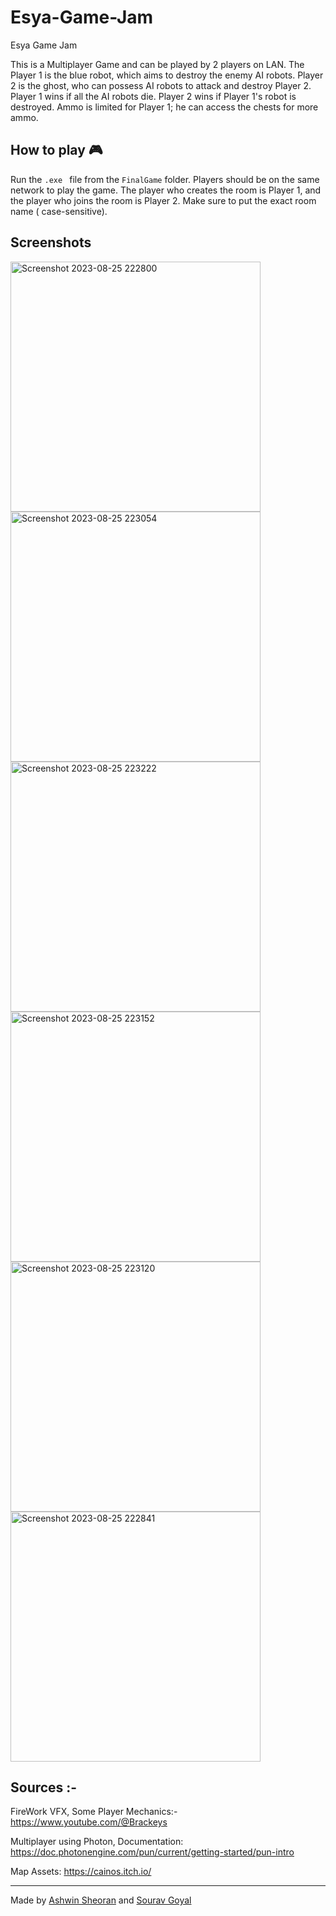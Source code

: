 # Esya-Game-Jam
Esya Game Jam

This is a Multiplayer Game and can be played by 2 players on LAN. The Player 1 is the blue robot, which aims to destroy the enemy AI robots. Player 2 is the ghost, who can possess AI robots to attack and destroy Player 2.
Player 1 wins if all the AI robots die. Player 2 wins if Player 1's robot is destroyed. Ammo is limited for Player 1; he can access the chests for more ammo.

## How to play  :video_game:
Run the ```.exe ``` file from the ```FinalGame``` folder. Players should be on the same network to play the game. The player who creates the room is Player 1, and the player who joins the room is Player 2. Make sure to put the exact room name ( case-sensitive).

## Screenshots

<img width="400" alt="Screenshot 2023-08-25 222800" src="https://github.com/AshwinSheoran02/Esya-Game-Jam/assets/88393756/6c5f6560-6137-44ac-b166-2bf373cce7a9">
<img width="400" alt="Screenshot 2023-08-25 223054" src="https://github.com/AshwinSheoran02/Esya-Game-Jam/assets/88393756/ed14b679-b235-4a49-8780-f916cf74b44a">

<img width="400" alt="Screenshot 2023-08-25 223222" src="https://github.com/AshwinSheoran02/Esya-Game-Jam/assets/88393756/61629993-02c0-48f4-bbc1-0eda7031b965">

<img width="400" alt="Screenshot 2023-08-25 223152" src="https://github.com/AshwinSheoran02/Esya-Game-Jam/assets/88393756/6dd2a012-db4d-413b-b251-9a6767c102d6">

<img width="400" alt="Screenshot 2023-08-25 223120" src="https://github.com/AshwinSheoran02/Esya-Game-Jam/assets/88393756/b8299071-4ea5-4b37-8669-d4661b884d8e">
<img width="400" alt="Screenshot 2023-08-25 222841" src="https://github.com/AshwinSheoran02/Esya-Game-Jam/assets/88393756/76accaf5-263c-421c-bd49-333f55958fc6">

## Sources :-

FireWork VFX, Some Player Mechanics:- https://www.youtube.com/@Brackeys

Multiplayer using Photon, Documentation: https://doc.photonengine.com/pun/current/getting-started/pun-intro

Map Assets: https://cainos.itch.io/ 

<hr>

Made by [Ashwin Sheoran](https://github.com/AshwinSheoran02) and [Sourav Goyal](https://github.com/Sourav20341)
